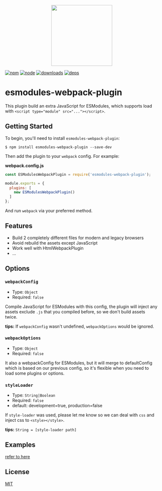 <div align="center">
  <a href="https://github.com/webpack/webpack">
    <img width="200" height="200" src="https://webpack.js.org/assets/icon-square-big.svg">
  </a>
</div>

[![npm][npm]][npm-url]
[![node][node]][node-url]
[![downloads][downloads]][npm-url]
[![deps][deps]][deps-url]
<!-- [![tests][tests]][tests-url] -->

# esmodules-webpack-plugin

This plugin build an extra JavaScript for ESModules, which supports load with `<script type="module" src="..."></script>`.

## Getting Started

To begin, you'll need to install `esmodules-webpack-plugin`:

```console
$ npm install esmodules-webpack-plugin --save-dev
```

Then add the plugin to your `webpack` config. For example:

**webpack.config.js**

```js
const ESModulesWebpackPlugin = require('esmodules-webpack-plugin');

module.exports = {
  plugins: [
    new ESModulesWebpackPlugin()
  ]
};
```

And run `webpack` via your preferred method.

## Features

* Build 2 completely different files for modern and legacy browsers
* Avoid rebuild the assets except JavaScript
* Work well with HtmlWebpackPlugin
* ...

## Options

### `webpackConfig`

* Type: `Object`
* Required: `false`

Compile JavaScript for ESModules with this config, the plugin will inject any assets exclude `.js` that you compiled before, so we don't build assets twice.

**tips:** If `webpackConfig` wasn't undefined, `webpackOptions` would be ignored.

### `webpackOptions`

* Type: `Object`
* Required: `false`

It also a webpackConfig for ESModules, but it will merge to defaultConfig which is based on our previous config, so it's flexible when you need to load some plugins or options.

### `styleLoader`

* Type: `String|Boolean`
* Required: `false`
* default: development=true, production=false

If `style-loader` was used, please let me know so we can deal with `css` and inject css to `<style></style>`.

**tips:** `String = [style-loader path]`

## Examples

[refer to here](./examples)

## License

[MIT](./LICENSE)


[npm]: https://img.shields.io/npm/v/esmodules-webpack-plugin.svg
[npm-url]: https://npmjs.com/package/esmodules-webpack-plugin

[node]: https://img.shields.io/node/v/esmodules-webpack-plugin.svg
[node-url]: https://nodejs.org

[deps]: https://david-dm.org/ansenhuang/esmodules-webpack-plugin.svg
[deps-url]: https://david-dm.org/ansenhuang/esmodules-webpack-plugin

[downloads]: http://img.shields.io/npm/dt/esmodules-webpack-plugin.svg?style=flat-square

[tests]: http://img.shields.io/travis/ansenhuang/esmodules-webpack-plugin.svg
[tests-url]: https://travis-ci.org/ansenhuang/esmodules-webpack-plugin
